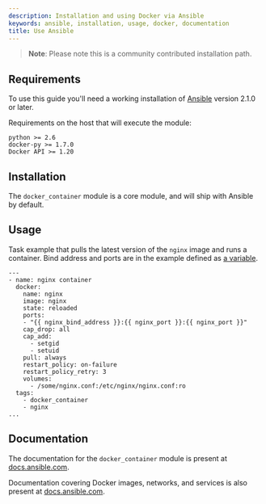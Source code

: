 ```yaml
---
description: Installation and using Docker via Ansible
keywords: ansible, installation, usage, docker, documentation
title: Use Ansible
---
```


> **Note**:
> Please note this is a community contributed installation path.

## Requirements

To use this guide you'll need a working installation of
[Ansible](https://www.ansible.com/) version 2.1.0 or later.

Requirements on the host that will execute the module:

```
python >= 2.6
docker-py >= 1.7.0
Docker API >= 1.20
```

## Installation

The `docker_container` module is a core module, and will ship with
Ansible by default.

## Usage

Task example that pulls the latest version of the `nginx` image and
runs a container. Bind address and ports are in the example defined
as [a variable](https://docs.ansible.com/ansible/playbooks_variables.html).

```
---
- name: nginx container
  docker:
    name: nginx
    image: nginx
    state: reloaded
    ports:
    - "{{ nginx_bind_address }}:{{ nginx_port }}:{{ nginx_port }}"
    cap_drop: all
    cap_add:
      - setgid
      - setuid
    pull: always
    restart_policy: on-failure
    restart_policy_retry: 3
    volumes:
      - /some/nginx.conf:/etc/nginx/nginx.conf:ro
  tags:
    - docker_container
    - nginx
...
```

## Documentation

The documentation for the `docker_container` module is present at
[docs.ansible.com](https://docs.ansible.com/ansible/docker_container_module.html).

Documentation covering Docker images, networks, and services is also present
at [docs.ansible.com](https://docs.ansible.com/ansible/list_of_cloud_modules.html#docker).
